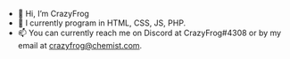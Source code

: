 - 👋 Hi, I’m CrazyFrog
- 🌱 I currently program in HTML, CSS, JS, PHP.
- 📫 You can currently reach me on Discord at CrazyFrog#4308 or by my email at crazyfrog@chemist.com.
